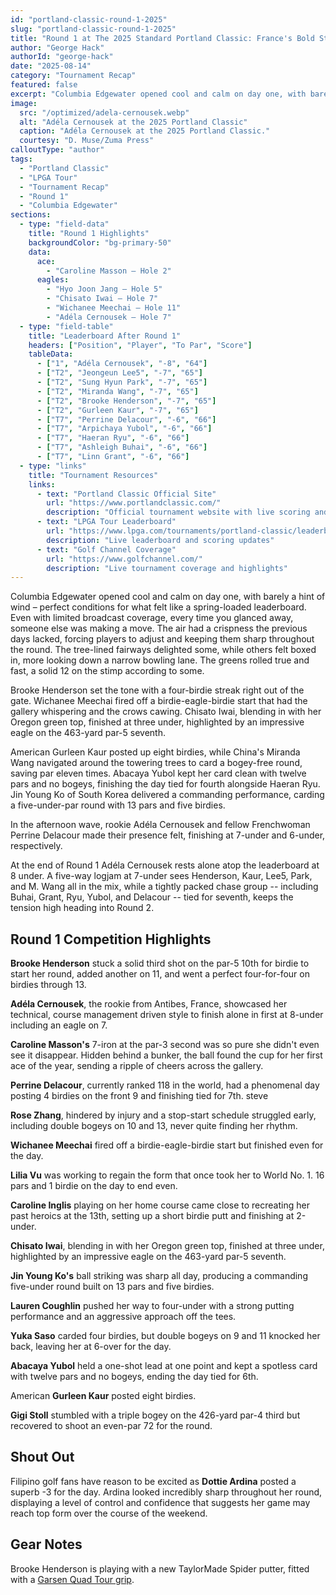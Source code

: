 ```yaml
---
id: "portland-classic-round-1-2025"
slug: "portland-classic-round-1-2025"
title: "Round 1 at The 2025 Standard Portland Classic: France's Bold Start, Brooke's Birdie Streak, and Wichanee's Early Eagle" 
author: "George Hack"
authorId: "george-hack"
date: "2025-08-14"
category: "Tournament Recap"
featured: false
excerpt: "Columbia Edgewater opened cool and calm on day one, with barely a hint of wind – perfect conditions for what felt like a spring-loaded leaderboard."
image:
  src: "/optimized/adela-cernousek.webp"
  alt: "Adéla Cernousek at the 2025 Portland Classic"
  caption: "Adéla Cernousek at the 2025 Portland Classic."
  courtesy: "D. Muse/Zuma Press"
calloutType: "author"
tags:
  - "Portland Classic"
  - "LPGA Tour"
  - "Tournament Recap"
  - "Round 1"
  - "Columbia Edgewater"
sections:
  - type: "field-data"
    title: "Round 1 Highlights"
    backgroundColor: "bg-primary-50"
    data:
      ace:
        - "Caroline Masson – Hole 2"
      eagles:
        - "Hyo Joon Jang – Hole 5"
        - "Chisato Iwai – Hole 7"
        - "Wichanee Meechai – Hole 11"
        - "Adéla Cernousek – Hole 7"
  - type: "field-table"
    title: "Leaderboard After Round 1"
    headers: ["Position", "Player", "To Par", "Score"]
    tableData:
      - ["1", "Adéla Cernousek", "-8", "64"]
      - ["T2", "Jeongeun Lee5", "-7", "65"]
      - ["T2", "Sung Hyun Park", "-7", "65"]
      - ["T2", "Miranda Wang", "-7", "65"]
      - ["T2", "Brooke Henderson", "-7", "65"]
      - ["T2", "Gurleen Kaur", "-7", "65"]
      - ["T7", "Perrine Delacour", "-6", "66"]
      - ["T7", "Arpichaya Yubol", "-6", "66"]
      - ["T7", "Haeran Ryu", "-6", "66"]
      - ["T7", "Ashleigh Buhai", "-6", "66"]
      - ["T7", "Linn Grant", "-6", "66"]
  - type: "links"
    title: "Tournament Resources"
    links:
      - text: "Portland Classic Official Site"
        url: "https://www.portlandclassic.com/"
        description: "Official tournament website with live scoring and information"
      - text: "LPGA Tour Leaderboard"
        url: "https://www.lpga.com/tournaments/portland-classic/leaderboard"
        description: "Live leaderboard and scoring updates"
      - text: "Golf Channel Coverage"
        url: "https://www.golfchannel.com/"
        description: "Live tournament coverage and highlights"
---
```


Columbia Edgewater opened cool and calm on day one, with barely a hint of wind – perfect conditions for what felt like a spring-loaded leaderboard. Even with limited broadcast coverage, every time you glanced away, someone else was making a move. The air had a crispness the previous days lacked, forcing players to adjust and keeping them sharp throughout the round. The tree-lined fairways delighted some, while others felt boxed in, more looking down a narrow bowling lane. The greens rolled true and fast, a solid 12 on the stimp according to some.

Brooke Henderson set the tone with a four-birdie streak right out of the gate. Wichanee Meechai fired off a birdie-eagle-birdie start that had the gallery whispering and the crows cawing. Chisato Iwai, blending in with her Oregon green top, finished at three under, highlighted by an impressive eagle on the 463-yard par-5 seventh.

American Gurleen Kaur posted up eight birdies, while China's Miranda Wang navigated around the towering trees to card a bogey-free round, saving par eleven times. Abacaya Yubol kept her card clean with twelve pars and no bogeys, finishing the day tied for fourth alongside Haeran Ryu. Jin Young Ko of South Korea delivered a commanding performance, carding a five-under-par round with 13 pars and five birdies.

In the afternoon wave, rookie Adéla Cernousek and fellow Frenchwoman Perrine Delacour made their presence felt, finishing at 7-under and 6-under, respectively.

At the end of Round 1 Adéla Cernousek rests alone atop the leaderboard at 8 under. A five-way logjam at 7-under sees Henderson, Kaur, Lee5, Park, and M. Wang all in the mix, while a tightly packed chase group -- including Buhai, Grant, Ryu, Yubol, and Delacour -- tied for seventh, keeps the tension high heading into Round 2.

## Round 1 Competition Highlights

**Brooke Henderson** stuck a solid third shot on the par-5 10th for birdie to start her round, added another on 11, and went a perfect four-for-four on birdies through 13.

**Adéla Cernousek**, the rookie from Antibes, France, showcased her technical, course management driven style to finish alone in first at 8-under including an eagle on 7.

**Caroline Masson's** 7-iron at the par-3 second was so pure she didn't even see it disappear. Hidden behind a bunker, the ball found the cup for her first ace of the year, sending a ripple of cheers across the gallery.

**Perrine Delacour**, currently ranked 118 in the world, had a phenomenal day posting 4 birdies on the front 9 and finishing tied for 7th. steve

**Rose Zhang**, hindered by injury and a stop-start schedule struggled early, including double bogeys on 10 and 13, never quite finding her rhythm.

**Wichanee Meechai** fired off a birdie-eagle-birdie start but finished even for the day.

**Lilia Vu** was working to regain the form that once took her to World No. 1. 16 pars and 1 birdie on the day to end even.

**Caroline Inglis** playing on her home course came close to recreating her past heroics at the 13th, setting up a short birdie putt and finishing at 2-under.

**Chisato Iwai**, blending in with her Oregon green top, finished at three under, highlighted by an impressive eagle on the 463-yard par-5 seventh.

**Jin Young Ko's** ball striking was sharp all day, producing a commanding five-under round built on 13 pars and five birdies.

**Lauren Coughlin** pushed her way to four-under with a strong putting performance and an aggressive approach off the tees.

**Yuka Saso** carded four birdies, but double bogeys on 9 and 11 knocked her back, leaving her at 6-over for the day.

**Abacaya Yubol** held a one-shot lead at one point and kept a spotless card with twelve pars and no bogeys, ending the day tied for 6th.

American **Gurleen Kaur** posted eight birdies.

**Gigi Stoll** stumbled with a triple bogey on the 426-yard par-4 third but recovered to shoot an even-par 72 for the round.

## Shout Out

Filipino golf fans have reason to be excited as **Dottie Ardina** posted a superb -3 for the day. Ardina looked incredibly sharp throughout her round, displaying a level of control and confidence that suggests her game may reach top form over the course of the weekend.

## Gear Notes

Brooke Henderson is playing with a new TaylorMade Spider putter, fitted with a [Garsen Quad Tour grip](https://garsengolf.com/).
